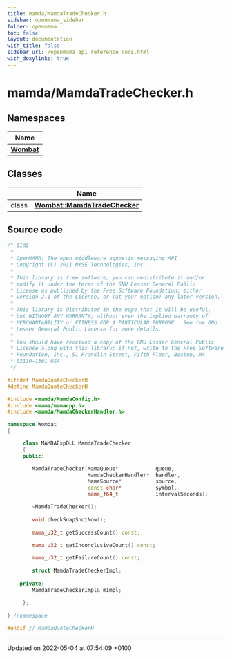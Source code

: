```yaml
---
title: mamda/MamdaTradeChecker.h
sidebar: openmama_sidebar
folder: openmama
toc: false
layout: documentation
with_title: false
sidebar_url: /openmama_api_reference_docs.html
with_doxylinks: true
---
```


# mamda/MamdaTradeChecker.h



## Namespaces

| Name           |
| -------------- |
| **[Wombat](namespaceWombat.html)**  |

## Classes

|                | Name           |
| -------------- | -------------- |
| class | **[Wombat::MamdaTradeChecker](classWombat_1_1MamdaTradeChecker.html)**  |




## Source code

```cpp
/* $Id$
 *
 * OpenMAMA: The open middleware agnostic messaging API
 * Copyright (C) 2011 NYSE Technologies, Inc.
 *
 * This library is free software; you can redistribute it and/or
 * modify it under the terms of the GNU Lesser General Public
 * License as published by the Free Software Foundation; either
 * version 2.1 of the License, or (at your option) any later version.
 *
 * This library is distributed in the hope that it will be useful,
 * but WITHOUT ANY WARRANTY; without even the implied warranty of
 * MERCHANTABILITY or FITNESS FOR A PARTICULAR PURPOSE.  See the GNU
 * Lesser General Public License for more details.
 *
 * You should have received a copy of the GNU Lesser General Public
 * License along with this library; if not, write to the Free Software
 * Foundation, Inc., 51 Franklin Street, Fifth Floor, Boston, MA
 * 02110-1301 USA
 */

#ifndef MamdaQuoteCheckerH
#define MamdaQuoteCheckerH

#include <mamda/MamdaConfig.h>
#include <mama/mamacpp.h>
#include <mamda/MamdaCheckerHandler.h>

namespace Wombat
{

     class MAMDAExpDLL MamdaTradeChecker
     {
     public:

        MamdaTradeChecker(MamaQueue*            queue,
                          MamdaCheckerHandler*  handler,
                          MamaSource*           source,
                          const char*           symbol,
                          mama_f64_t            intervalSeconds);    

        ~MamdaTradeChecker();
        
        void checkSnapShotNow();
        
        mama_u32_t getSuccessCount() const;
        
        mama_u32_t getInconclusiveCount() const;

        mama_u32_t getFailureCount() const;
        
        struct MamdaTradeCheckerImpl;
        
    private:
        MamdaTradeCheckerImpl& mImpl;
        
     };
 
} //namespace

#endif // MamdaQuoteCheckerH  
```


-------------------------------

Updated on 2022-05-04 at 07:54:09 +0100
